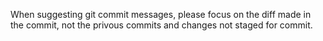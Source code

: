 When suggesting git commit messages, please focus on the diff made in the commit, not the privous commits and changes not staged for commit.
